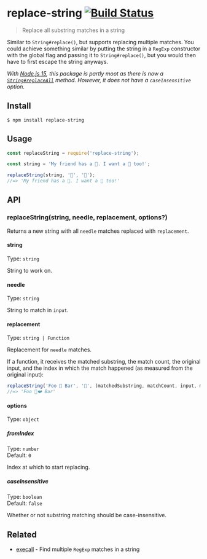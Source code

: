 # replace-string [![Build Status](https://travis-ci.com/sindresorhus/replace-string.svg?branch=master)](https://travis-ci.com/sindresorhus/replace-string)

> Replace all substring matches in a string

Similar to `String#replace()`, but supports replacing multiple matches. You could achieve something similar by putting the string in a `RegExp` constructor with the global flag and passing it to `String#replace()`, but you would then have to first escape the string anyways.

*With [Node.js 15](https://medium.com/@nodejs/node-js-v15-0-0-is-here-deb00750f278), this package is partly moot as there is now a [`String#replaceAll`](https://developer.mozilla.org/en-US/docs/Web/JavaScript/Reference/Global_Objects/String/replaceAll) method. However, it does not have a `caseInsensitive` option.*

## Install

```
$ npm install replace-string
```

## Usage

```js
const replaceString = require('replace-string');

const string = 'My friend has a 🐑. I want a 🐑 too!';

replaceString(string, '🐑', '🦄');
//=> 'My friend has a 🦄. I want a 🦄 too!'
```

## API

### replaceString(string, needle, replacement, options?)

Returns a new string with all `needle` matches replaced with `replacement`.

#### string

Type: `string`

String to work on.

#### needle

Type: `string`

String to match in `input`.

#### replacement

Type: `string | Function`

Replacement for `needle` matches.

If a function, it receives the matched substring, the match count, the original input, and the index in which the match happened (as measured from the original input):

```js
replaceString('Foo 🐑 Bar', '🐑', (matchedSubstring, matchCount, input, matchIndex) => `${matchedSubstring}❤️`);
//=> 'Foo 🐑❤️ Bar'
```

#### options

Type: `object`

##### fromIndex

Type: `number`\
Default: `0`

Index at which to start replacing.

##### caseInsensitive

Type: `boolean`\
Default: `false`

Whether or not substring matching should be case-insensitive.

## Related

- [execall](https://github.com/sindresorhus/execall) - Find multiple `RegExp` matches in a string

